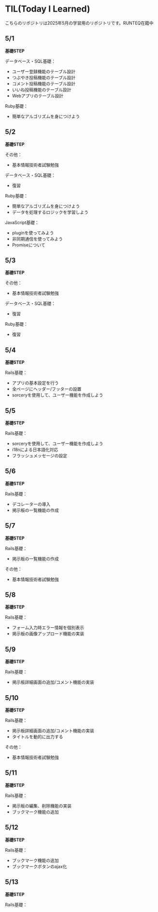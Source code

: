 # TIL(Today I Learned)

こちらのリポジトリは2025年5月の学習用のリポジトリです。RUNTEQ在籍中

## 5/1
**基礎STEP**

データベース・SQL基礎：
- ユーザー登録機能のテーブル設計
- つぶやき投稿機能のテーブル設計
- コメント投稿機能のテーブル設計
- いいね投稿機能のテーブル設計
- Webアプリのテーブル設計

Ruby基礎：
- 簡単なアルゴリズムを身につけよう

## 5/2
**基礎STEP**

その他：
- 基本情報技術者試験勉強

データベース・SQL基礎：
- 復習

Ruby基礎：
- 簡単なアルゴリズムを身につけよう
- データを処理するロジックを学習しよう

JavaScript基礎：
- pluginを使ってみよう
- 非同期通信を使ってみよう
- Promiseについて

## 5/3
**基礎STEP**

その他：
- 基本情報技術者試験勉強

データベース・SQL基礎：
- 復習

Ruby基礎：
- 復習

## 5/4
**基礎STEP**

Rails基礎：
- アプリの基本設定を行う
- 全ページにヘッダー/フッターの設置
- sorceryを使用して、ユーザー機能を作成しよう

## 5/5
**基礎STEP**

Rails基礎：
- sorceryを使用して、ユーザー機能を作成しよう
- i18nによる日本語化対応
- フラッシュメッセージの設定

## 5/6
**基礎STEP**

Rails基礎：
- デコレーターの導入
- 掲示板の一覧機能の作成

## 5/7
**基礎STEP**

Rails基礎：
- 掲示板の一覧機能の作成

その他：
- 基本情報技術者試験勉強

## 5/8
**基礎STEP**

Rails基礎：
- フォーム入力時エラー情報を個別表示
- 掲示板の画像アップロード機能の実装

## 5/9
**基礎STEP**

Rails基礎：
- 掲示板詳細画面の追加/コメント機能の実装

## 5/10
**基礎STEP**

Rails基礎：
- 掲示板詳細画面の追加/コメント機能の実装
- タイトルを動的に出力する

その他：
- 基本情報技術者試験勉強

## 5/11
**基礎STEP**

Rails基礎：
- 掲示板の編集、削除機能の実装
- ブックマーク機能の追加

## 5/12
**基礎STEP**

Rails基礎：
- ブックマーク機能の追加
- ブックマークボタンのajax化

## 5/13
**基礎STEP**

Rails基礎：


